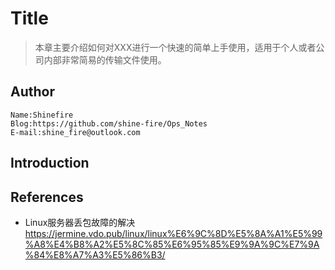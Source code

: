 # Title

> 本章主要介绍如何对XXX进行一个快速的简单上手使用，适用于个人或者公司内部非常简易的传输文件使用。

## Author

```
Name:Shinefire
Blog:https://github.com/shine-fire/Ops_Notes
E-mail:shine_fire@outlook.com
```

## Introduction





## References

- Linux服务器丢包故障的解决 https://jermine.vdo.pub/linux/linux%E6%9C%8D%E5%8A%A1%E5%99%A8%E4%B8%A2%E5%8C%85%E6%95%85%E9%9A%9C%E7%9A%84%E8%A7%A3%E5%86%B3/

